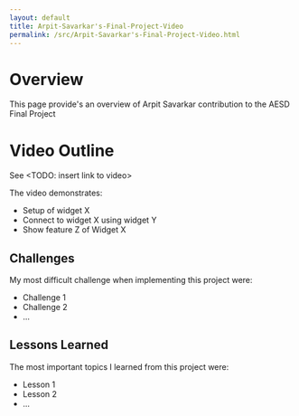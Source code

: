 ```yaml
---
layout: default
title: Arpit-Savarkar's-Final-Project-Video
permalink: /src/Arpit-Savarkar's-Final-Project-Video.html
---
```


# Overview

This page provide's an overview of Arpit Savarkar contribution to the AESD Final Project <Projectname>

# Video Outline
See <TODO: insert link to video>

The video demonstrates:
* Setup of widget X
* Connect to widget X using widget Y
* Show feature Z of Widget X

## Challenges
My most difficult challenge when implementing this project were:
* Challenge 1
* Challenge 2
* ...

## Lessons Learned
The most important topics I learned from this project were:
* Lesson 1
* Lesson 2
* ...


